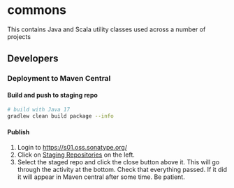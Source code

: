 # commons

This contains Java and Scala utility classes used across a number of projects

## Developers

### Deployment to Maven Central

#### Build and push to staging repo

```bash
# build with Java 17
gradlew clean build package --info
```

#### Publish

1. Login to <https://s01.oss.sonatype.org/>
2. Click on [Staging Repositories](https://s01.oss.sonatype.org/#stagingRepositories) on the left.
3. Select the staged repo and click the close button above it. This will go through the activity at the bottom. Check that everything passed. If it did it will appear in Maven central after some time. Be patient.

